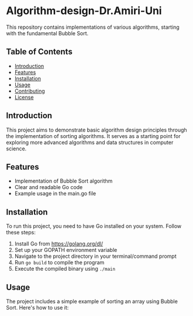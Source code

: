 # Algorithm-design-Dr.Amiri-Uni

This repository contains implementations of various algorithms, starting with the fundamental Bubble Sort.

## Table of Contents
- [Introduction](#introduction)
- [Features](#features)
- [Installation](#installation)
- [Usage](#usage)
- [Contributing](#contributing)
- [License](#license)

## Introduction

This project aims to demonstrate basic algorithm design principles through the implementation of sorting algorithms. It serves as a starting point for exploring more advanced algorithms and data structures in computer science.

## Features

- Implementation of Bubble Sort algorithm
- Clear and readable Go code
- Example usage in the main.go file

## Installation

To run this project, you need to have Go installed on your system. Follow these steps:

1. Install Go from https://golang.org/dl/
2. Set up your GOPATH environment variable
3. Navigate to the project directory in your terminal/command prompt
4. Run `go build` to compile the program
5. Execute the compiled binary using `./main`

## Usage

The project includes a simple example of sorting an array using Bubble Sort. Here's how to use it:
